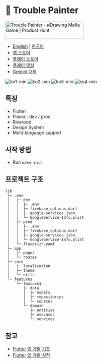 # 🎨 Trouble Painter

<a href="https://www.producthunt.com/posts/trouble-painter?embed=true&utm_source=badge-featured&utm_medium=badge&utm_souce=badge-trouble&#0045;painter" target="_blank"><img src="https://api.producthunt.com/widgets/embed-image/v1/featured.svg?post_id=486812&theme=light" alt="Trouble&#0032;Painter - &#0035;Drawing&#0032;Mafia&#0032;Game&#0032; | Product Hunt" style="width: 250px; height: 54px" width="250" height="54"/></a>

- [English](README.md) | [한국어](README.ko.md)
- [앱 스토어](https://apps.apple.com/us/app/trouble-painter-drawing-mafia/id6504225709)
- [플레이 스토어](https://play.google.com/store/apps/details?id=kr.co.devstory.xpr)
- [플레이 영상](https://youtu.be/qDiaQmAMVJg)
- [Gemini 대회](https://ai.google.dev/competition/projects/trouble-painter-drawing-mafia-game)

![ko1-min](https://github.com/user-attachments/assets/b4d3e679-5688-4870-9fa3-790091cd134f)
![ko2-min](https://github.com/user-attachments/assets/d65f61cb-9a52-4093-835d-2fd5ea22d12a)
![ko3-min](https://github.com/user-attachments/assets/9242390e-0c45-4cf3-be85-d82626281838)
![ko4-min](https://github.com/user-attachments/assets/237c1607-91c2-49b7-baad-d3bd828db572)

## 특징
- Flutter
- Flavor : dev / prod 
- Riverpod
- Design System
- Multi-language support

## 시작 방법
- Run `make init`

## 프로젝트 구조
```
lib
 ├─ .env
 │   ├─ dev
 │   │  ├─ .env
 │   │  ├─ firebase_options.dart
 │   │  ├─ google-services.json
 │   │  └─ GoogleService-Info.plist
 │   ├─ prod
 │   │  ├─ .env
 │   │  ├─ firebase_options.dart
 │   │  ├─ google-services.json
 │   │  └─ GoogleService-Info.plist
 │   └─ flavorizr.yaml
 ├─ app
 │   ├─ pages
 │   └─ routes
 ├─ core
 │   ├─ localization
 │   ├─ theme
 │   └─ utils
 └─ features
     └─ feature1
        ├─ data
        │  ├─ models
        │  ├─ repositories
        │  └─ sources
        └─ domain
           ├─ entities
           ├─ usecases
           └─ services
 ```

## 참고
- [Flutter 앱 개발 기초](https://inf.run/HFSvE)
- [Flutter 앱 개발 실전](https://inf.run/aDUs)
